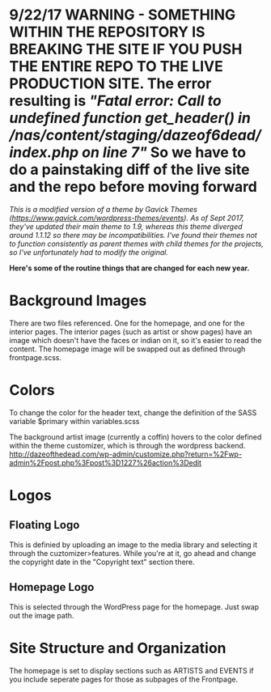 # 9/22/17 WARNING - SOMETHING WITHIN THE REPOSITORY IS BREAKING THE SITE IF YOU PUSH THE ENTIRE REPO TO THE LIVE PRODUCTION SITE. The error resulting is *"Fatal error: Call to undefined function get_header() in /nas/content/staging/dazeof6dead/index.php on line 7"* So we have to do a painstaking diff of the live site and the repo before moving forward

*This is a modified version of a theme by Gavick Themes (https://www.gavick.com/wordpress-themes/events). As of Sept 2017, they've updated their main theme to 1.9, whereas this theme diverged around 1.1.12 so there may be incompatibilities. I've found their themes not to function consistently as parent themes with child themes for the projects, so I've unfortunately had to modify the original.*

**Here's some of the routine things that are changed for each new year.**

# Background Images

There are two files referenced. One for the homepage, and one for the interior pages. The interior pages (such as artist or show pages) have an image which doesn't have the faces or indian on it, so it's easier to read the content. The homepage image will be swapped out as defined through frontpage.scss.

# Colors

To change the color for the header text, change the definition of the SASS variable $primary within variables.scss

The background artist image (currently a coffin) hovers to the color defined within the theme customizer, which is through the wordpress backend. http://dazeofthedead.com/wp-admin/customize.php?return=%2Fwp-admin%2Fpost.php%3Fpost%3D1227%26action%3Dedit

# Logos

## Floating Logo
This is definied by uploading an image to the media library and selecting it through the cuztomizer>features. While you're at it, go ahead and change the copyright date in the "Copyright text" section there.

## Homepage Logo
This is selected through the WordPress page for the homepage. Just swap out the image path.

# Site Structure and Organization

The homepage is set to display sections such as ARTISTS and EVENTS if you include seperate pages for those as subpages of the Frontpage. 


